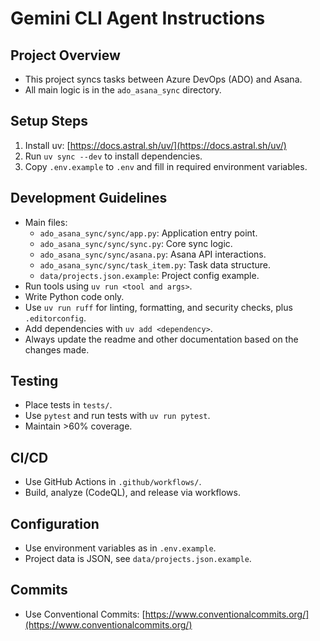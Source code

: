 # Gemini CLI Agent Instructions

## Project Overview

- This project syncs tasks between Azure DevOps (ADO) and Asana.
- All main logic is in the `ado_asana_sync` directory.

## Setup Steps

1. Install uv: [https://docs.astral.sh/uv/](https://docs.astral.sh/uv/)
1. Run `uv sync --dev` to install dependencies.
1. Copy `.env.example` to `.env` and fill in required environment variables.

## Development Guidelines

- Main files:
  - `ado_asana_sync/sync/app.py`: Application entry point.
  - `ado_asana_sync/sync/sync.py`: Core sync logic.
  - `ado_asana_sync/sync/asana.py`: Asana API interactions.
  - `ado_asana_sync/sync/task_item.py`: Task data structure.
  - `data/projects.json.example`: Project config example.
- Run tools using `uv run <tool and args>`.
- Write Python code only.
- Use `uv run ruff` for linting, formatting, and security checks, plus `.editorconfig`.
- Add dependencies with `uv add <dependency>`.
- Always update the readme and other documentation based on the changes made.

## Testing

- Place tests in `tests/`.
- Use `pytest` and run tests with `uv run pytest`.
- Maintain >60% coverage.

## CI/CD

- Use GitHub Actions in `.github/workflows/`.
- Build, analyze (CodeQL), and release via workflows.

## Configuration

- Use environment variables as in `.env.example`.
- Project data is JSON, see `data/projects.json.example`.

## Commits

- Use Conventional Commits: [https://www.conventionalcommits.org/](https://www.conventionalcommits.org/)
